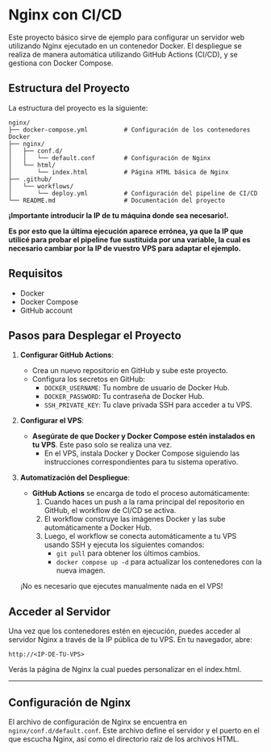 
# Nginx con CI/CD

Este proyecto básico sirve de ejemplo para configurar un servidor web utilizando Nginx ejecutado en un contenedor Docker. El despliegue se realiza de manera automática utilizando GitHub Actions (CI/CD), y se gestiona con Docker Compose.

## Estructura del Proyecto

La estructura del proyecto es la siguiente:

```
nginx/
├── docker-compose.yml          # Configuración de los contenedores Docker
├── nginx/
│   ├── conf.d/
│   │   └── default.conf        # Configuración de Nginx
│   └── html/
│       └── index.html          # Página HTML básica de Nginx
├── .github/
│   └── workflows/
│       └── deploy.yml          # Configuración del pipeline de CI/CD
└── README.md                   # Documentación del proyecto
```
**¡Importante introducir la IP de tu máquina donde sea necesario!.** 

**Es por esto que la última ejecución aparece errónea, ya que la IP que utilicé para probar el pipeline fue sustituida por una variable, la cual es necesario cambiar por la IP de vuestro VPS para adaptar el ejemplo.** 
## Requisitos

- Docker
- Docker Compose
- GitHub account

## Pasos para Desplegar el Proyecto

1. **Configurar GitHub Actions**:
   - Crea un nuevo repositorio en GitHub y sube este proyecto.
   - Configura los secretos en GitHub:
     - `DOCKER_USERNAME`: Tu nombre de usuario de Docker Hub.
     - `DOCKER_PASSWORD`: Tu contraseña de Docker Hub.
     - `SSH_PRIVATE_KEY`: Tu clave privada SSH para acceder a tu VPS.
  
2. **Configurar el VPS**:
   - **Asegúrate de que Docker y Docker Compose estén instalados en tu VPS**. Este paso solo se realiza una vez. 
     - En el VPS, instala Docker y Docker Compose siguiendo las instrucciones correspondientes para tu sistema operativo.
   
3. **Automatización del Despliegue**:
   - **GitHub Actions** se encarga de todo el proceso automáticamente:
     1. Cuando haces un push a la rama principal del repositorio en GitHub, el workflow de CI/CD se activa.
     2. El workflow construye las imágenes Docker y las sube automáticamente a Docker Hub.
     3. Luego, el workflow se conecta automáticamente a tu VPS usando SSH y ejecuta los siguientes comandos:
        - `git pull` para obtener los últimos cambios.
        - `docker compose up -d` para actualizar los contenedores con la nueva imagen.
   
   ¡No es necesario que ejecutes manualmente nada en el VPS!

## Acceder al Servidor

Una vez que los contenedores estén en ejecución, puedes acceder al servidor Nginx a través de la IP pública de tu VPS. En tu navegador, abre:

```
http://<IP-DE-TU-VPS>
```

Verás la página de Nginx la cual puedes personalizar en el index.html.

---

## Configuración de Nginx

El archivo de configuración de Nginx se encuentra en `nginx/conf.d/default.conf`. Este archivo define el servidor y el puerto en el que escucha Nginx, así como el directorio raíz de los archivos HTML.

